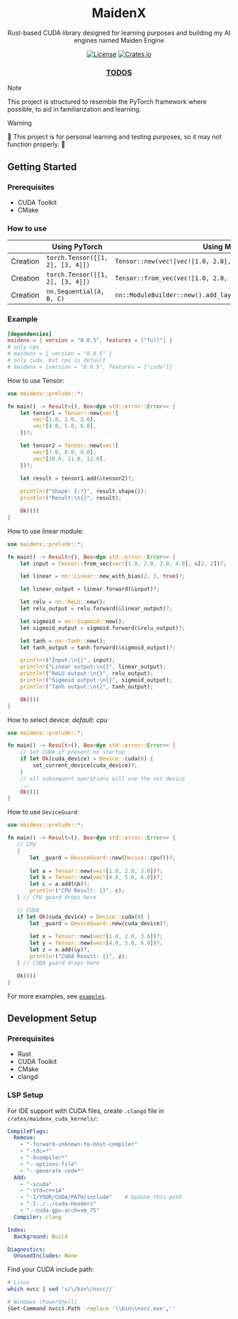 <div align="center">
    <h1>MaidenX</h1>
    <p>Rust-based CUDA library designed for learning purposes and building my AI engines named Maiden Engine</p>
    
[![License](https://img.shields.io/badge/license-MIT%2FApache-blue.svg)](https://github.com/miniex/maidenx#license)
[![Crates.io](https://img.shields.io/crates/v/maidenx.svg)](https://crates.io/crates/maidenx)
    <h3>
        <a href="TODOS.md">TODOS</a>
    </h3>
</div>

> [!NOTE]  
> This project is structured to resemble the PyTorch framework where possible, to aid in familiarization and learning.

> [!WARNING]
> 🚧 This project is for personal learning and testing purposes, so it may not function properly. 🚧

## Getting Started

### Prerequisites

- CUDA Toolkit
- CMake

### How to use

|            | Using PyTorch                            | Using MaidenX                                                         |
|------------|------------------------------------------|-----------------------------------------------------------------------|
| Creation   | `torch.Tensor([[1, 2], [3, 4]])`         | `Tensor::new(vec![vec![1.0, 2.0], vec![3.0, 4.0]])`                   |
| Creation   | `torch.Tensor([[1, 2], [3, 4]])`         | `Tensor::from_vec(vec![1.0, 2.0, 3.0, 4.0], &[2, 2])`                 |
| Creation   | `nn.Sequential(A, B, C)`                 | `nn::ModuleBuilder::new().add_layer(A).add_layer(B).add_layer(C)`     |

### Example

```toml
[dependencies]
maidenx = { version = "0.0.5", features = ["full"] }
# only cpu
# maidenx = { version = "0.0.5" }
# only cuda, but cpu is default
# maidenx = {version = "0.0.5", features = ["cuda"]}
```

How to use Tensor:

```rust
use maidenx::prelude::*;

fn main() -> Result<(), Box<dyn std::error::Error>> {
    let tensor1 = Tensor::new(vec![
        vec![1.0, 2.0, 3.0],
        vec![4.0, 5.0, 6.0],
    ])?;

    let tensor2 = Tensor::new(vec![
        vec![7.0, 8.0, 9.0],
        vec![10.0, 11.0, 12.0],
    ])?;

    let result = tensor1.add(&tensor2)?;
    
    println!("Shape: {:?}", result.shape());
    println!("Result:\n{}", result);

    Ok(())
}
```

How to use linear module:
```rust
use maidenx::prelude::*;

fn main() -> Result<(), Box<dyn std::error::Error>> {
    let input = Tensor::from_vec(vec![1.0, 2.0, 3.0, 4.0], &[2, 2])?;

    let linear = nn::Linear::new_with_bias(2, 3, true)?;

    let linear_output = linear.forward(&input)?;

    let relu = nn::ReLU::new();
    let relu_output = relu.forward(&linear_output)?;

    let sigmoid = nn::Sigmoid::new();
    let sigmoid_output = sigmoid.forward(&relu_output)?;

    let tanh = nn::Tanh::new();
    let tanh_output = tanh.forward(&sigmoid_output)?;

    println!("Input:\n{}", input);
    println!("Linear output:\n{}", linear_output);
    println!("ReLU output:\n{}", relu_output);
    println!("Sigmoid output:\n{}", sigmoid_output);
    println!("Tanh output:\n{}", tanh_output);

    Ok(())
}
```

How to select device:
*default: cpu*

```rust
use maidenx::prelude::*;

fn main() -> Result<(), Box<dyn std::error::Error>> {
    // Set CUDA if present on startup
    if let Ok(cuda_device) = Device::cuda(0) {
        set_current_device(cuda_device)?;
    }
    // all subsequent operations will use the set device
    ...
    Ok(())
}
```

How to use `DeviceGuard`:

```rust
use maidenx::prelude::*;

fn main() -> Result<(), Box<dyn std::error::Error>> {
   // CPU
   {
       let _guard = DeviceGuard::new(Device::cpu())?;
       
       let a = Tensor::new(vec![1.0, 2.0, 3.0])?;
       let b = Tensor::new(vec![4.0, 5.0, 6.0])?;
       let c = a.add(&b)?;
       println!("CPU Result: {}", c);
   } // CPU guard drops here

   // CUDA 
   if let Ok(cuda_device) = Device::cuda(0) {
       let _guard = DeviceGuard::new(cuda_device)?;
       
       let x = Tensor::new(vec![1.0, 2.0, 3.0])?;
       let y = Tensor::new(vec![4.0, 5.0, 6.0])?;
       let z = x.add(&y)?;
       println!("CUDA Result: {}", z);
   } // CUDA guard drops here

   Ok(())
}
```

For more examples, see [`examples`](examples/).

## Development Setup

### Prerequisites

- Rust
- CUDA Toolkit
- CMake
- clangd


### LSP Setup

For IDE support with CUDA files, create `.clangd` file in `crates/maidenx_cuda_kernels/`:

```yaml
CompileFlags:
  Remove: 
    - "-forward-unknown-to-host-compiler"
    - "-rdc=*"
    - "-Xcompiler*"
    - "--options-file"
    - "--generate-code*"
  Add: 
    - "-xcuda"
    - "-std=c++14"
    - "-I/YOUR/CUDA/PATH/include"    # Update this path
    - "-I../../cuda-headers"
    - "--cuda-gpu-arch=sm_75"
  Compiler: clang

Index:
  Background: Build

Diagnostics:
  UnusedIncludes: None
```

Find your CUDA include path:

```bash
# Linux
which nvcc | sed 's/\/bin\/nvcc//'

# Windows (PowerShell)
(Get-Command nvcc).Path -replace '\\bin\\nvcc.exe',''
```
